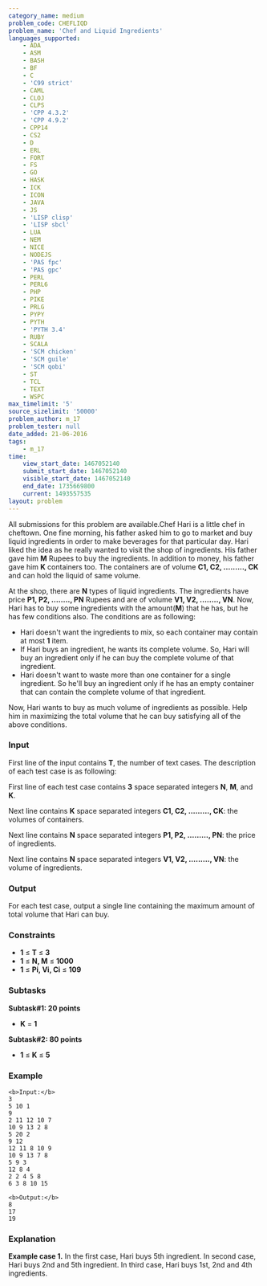 ```yaml
---
category_name: medium
problem_code: CHEFLIQD
problem_name: 'Chef and Liquid Ingredients'
languages_supported:
    - ADA
    - ASM
    - BASH
    - BF
    - C
    - 'C99 strict'
    - CAML
    - CLOJ
    - CLPS
    - 'CPP 4.3.2'
    - 'CPP 4.9.2'
    - CPP14
    - CS2
    - D
    - ERL
    - FORT
    - FS
    - GO
    - HASK
    - ICK
    - ICON
    - JAVA
    - JS
    - 'LISP clisp'
    - 'LISP sbcl'
    - LUA
    - NEM
    - NICE
    - NODEJS
    - 'PAS fpc'
    - 'PAS gpc'
    - PERL
    - PERL6
    - PHP
    - PIKE
    - PRLG
    - PYPY
    - PYTH
    - 'PYTH 3.4'
    - RUBY
    - SCALA
    - 'SCM chicken'
    - 'SCM guile'
    - 'SCM qobi'
    - ST
    - TCL
    - TEXT
    - WSPC
max_timelimit: '5'
source_sizelimit: '50000'
problem_author: m_17
problem_tester: null
date_added: 21-06-2016
tags:
    - m_17
time:
    view_start_date: 1467052140
    submit_start_date: 1467052140
    visible_start_date: 1467052140
    end_date: 1735669800
    current: 1493557535
layout: problem
---
```

All submissions for this problem are available.Chef Hari is a little chef in cheftown. One fine morning, his father asked him to go to market and buy liquid ingredients in order to make beverages for that particular day. Hari liked the idea as he really wanted to visit the shop of ingredients. His father gave him **M** Rupees to buy the ingredients. In addition to money, his father gave him **K** containers too. The containers are of volume **C1, C2, ........., CK** and can hold the liquid of same volume.

At the shop, there are **N** types of liquid ingredients. The ingredients have price **P1, P2, ........, PN** Rupees and are of volume **V1, V2, ........, VN**. Now, Hari has to buy some ingredients with the amount(**M**) that he has, but he has few conditions also. The conditions are as following:

- Hari doesn't want the ingredients to mix, so each container may contain at most **1** item.
- If Hari buys an ingredient, he wants its complete volume. So, Hari will buy an ingredient only if he can buy the complete volume of that ingredient.
- Hari doesn't want to waste more than one container for a single ingredient. So he'll buy an ingredient only if he has an empty container that can contain the complete volume of that ingredient.

Now, Hari wants to buy as much volume of ingredients as possible. Help him in maximizing the total volume that he can buy satisfying all of the above conditions.

### Input

First line of the input contains **T**, the number of text cases. The description of each test case is as following:

First line of each test case contains **3** space separated integers **N**, **M**, and **K**.

Next line contains **K** space separated integers **C1, C2, ........., CK**: the volumes of containers.

Next line contains **N** space separated integers **P1, P2, ........., PN**: the price of ingredients.

Next line contains **N** space separated integers **V1, V2, ........., VN**: the volume of ingredients.

### Output

For each test case, output a single line containing the maximum amount of total volume that Hari can buy.

### Constraints

- **1** ≤ **T** ≤ **3**
- **1** ≤ **N, M** ≤ **1000**
- **1** ≤ **Pi, Vi, Ci** ≤ **109**

### Subtasks

**Subtask#1: 20 points**

- **K** = **1**

**Subtask#2: 80 points**

- **1** ≤ **K** ≤ **5**

### Example

```
<b>Input:</b>
3
5 10 1
9
2 11 12 10 7
10 9 13 2 8
5 20 2
9 12
12 11 8 10 9
10 9 13 7 8
5 9 3
12 8 4
2 2 4 5 8
6 3 8 10 15

<b>Output:</b>
8
17
19

```
### Explanation

**Example case 1.** In the first case, Hari buys 5th ingredient. In second case, Hari buys 2nd and 5th ingredient. In third case, Hari buys 1st, 2nd and 4th ingredients.